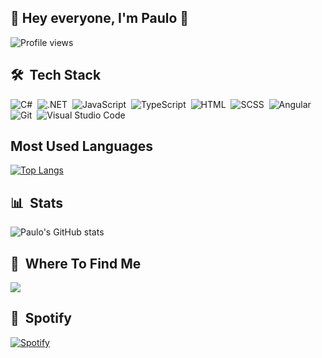 ## 👋 Hey everyone, I'm Paulo 👋

<p align="left"> <img src="https://komarev.com/ghpvc/?username=paulosteffenm&color=blue" alt="Profile views" /> </p>


## 🛠 &nbsp;Tech Stack
![C#](https://img.shields.io/badge/-C%23-05122A?style=flat&logo=csharp)&nbsp;
![.NET](https://img.shields.io/badge/-.NET-05122A?style=flat&logo=dotnet)&nbsp;
![JavaScript](https://img.shields.io/badge/-JavaScript-05122A?style=flat&logo=javascript)&nbsp;
![TypeScript](https://img.shields.io/badge/-TypeScript-05122A?style=flat&logo=typescript)&nbsp;
![HTML](https://img.shields.io/badge/-HTML-05122A?style=flat&logo=HTML5)&nbsp;
![SCSS](https://img.shields.io/badge/-SCSS-05122A?style=flat&logo=SASS)&nbsp;
![Angular](https://img.shields.io/badge/-Angular-05122A?style=flat&logo=angular&logoColor=red)&nbsp;
![Git](https://img.shields.io/badge/-Git-05122A?style=flat&logo=git)&nbsp;
![Visual Studio Code](https://img.shields.io/badge/-Visual%20Studio%20Code-05122A?style=flat&logo=visual-studio-code&logoColor=007ACC)&nbsp;

## Most Used Languages
[![Top Langs](https://github-readme-stats.vercel.app/api/top-langs/?username=paulosteffenm&theme=tokyonight)](https://github.com/paulosteffenm/github-readme-stats)

## 📊 &nbsp;Stats
![Paulo's GitHub stats](https://github-readme-stats.vercel.app/api?username=paulosteffenm&show_icons=true&theme=tokyonight)

## 🔎 &nbsp;Where To Find Me
 <a href="https://www.linkedin.com/in/paulo-steffen-machado/">
    <img src="https://img.shields.io/badge/linkedin-%230077B5.svg?&style=for-the-badge&logo=linkedin&logoColor=white" />
</a>

## 🎵 &nbsp;Spotify
[![Spotify](https://novatorem-lilac-tau.vercel.app/api/spotify)](https://open.spotify.com/user/paulosmachado)
